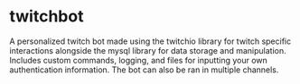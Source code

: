 # twitchbot
A personalized twitch bot made using the twitchio library for twitch specific interactions alongside the mysql library for data storage and manipulation. Includes custom commands, logging, and files for inputting your own authentication information. The bot can also be ran in multiple channels.
